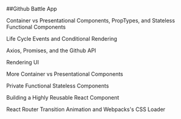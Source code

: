 ##Github Battle App

Container vs Presentational Components, PropTypes, and Stateless Functional Components

Life Cycle Events and Conditional Rendering

Axios, Promises, and the Github API

Rendering UI

More Container vs Presentational Components

Private Functional Stateless Components

Building a Highly Reusable React Component

React Router Transition Animation and Webpacks's CSS Loader
